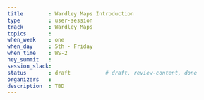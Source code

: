 ```yaml
---
title        : Wardley Maps Introduction
type         : user-session
track        : Wardley Maps
topics       : 
when_week    : one
when_day     : 5th - Friday
when_time    : WS-2
hey_summit   :
session_slack:
status       : draft           # draft, review-content, done
organizers   :
description  : TBD
---
```



<!--(add intro)
## WHY
(...)
## What
(...)
## Outcomes
(...)
## References
(...)
## Previous-->
